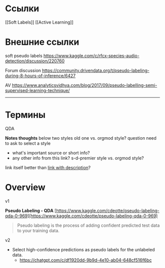 
# Ссылки

[[Soft Labels]]
[[Active Learning]]

# Внешние ссылки

soft pseudo labels
https://www.kaggle.com/c/rfcx-species-audio-detection/discussion/220760

Forum discussion
https://community.drivendata.org/t/pseudo-labeling-during-8-hours-of-inference/6427

AV
https://www.analyticsvidhya.com/blog/2017/09/pseudo-labelling-semi-supervised-learning-technique/

---

# Термины

QDA


**Notes thoughts**
below two styles
old one vs. orgmod style?
question need to ask to select a style
- what's important source or short info?
- any other info from this link?
s-d-premier style vs. orgmod style?

link itself better than [link with description]()?

# Overview

v1

**Pseudo Labeling - QDA**
[https://www.kaggle.com/cdeotte/pseudo-labeling-qda-0-969](https://www.kaggle.com/cdeotte/pseudo-labeling-qda-0-969)

>Pseudo labeling is the process of adding confident predicted test data to your training data.

v2

- Select high-confidence predictions as pseudo labels for the unlabeled data.
	- https://chatgpt.com/c/df1920dd-9b9d-4e10-ab04-648cf516f6bc
